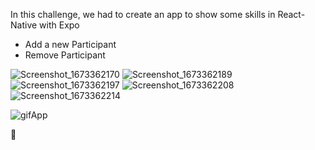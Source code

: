 In this challenge, we had to create an app to show some skills in React-Native with Expo

- Add a new Participant
- Remove Participant

![Screenshot_1673362170](https://user-images.githubusercontent.com/47367373/211584502-8faf613b-ac28-4c44-98c8-c7fd629778d3.png)
![Screenshot_1673362189](https://user-images.githubusercontent.com/47367373/211584510-aed897a6-7821-409b-8777-a4aaa825aa97.png)
![Screenshot_1673362197](https://user-images.githubusercontent.com/47367373/211584519-28d6c4fc-df77-47ed-85e4-bde16da6e8b5.png)
![Screenshot_1673362208](https://user-images.githubusercontent.com/47367373/211584531-c8ea5e14-8a2e-414a-8858-2722b968cb08.png)
![Screenshot_1673362214](https://user-images.githubusercontent.com/47367373/211584540-e6315cd4-098f-409f-b7a6-0773e3f35df8.png)


![gifApp](https://user-images.githubusercontent.com/47367373/211584490-016bbae8-b809-4b94-859e-21241fc57a04.gif)


🚀
